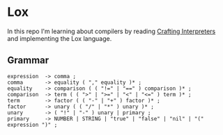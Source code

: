 # Lox

In this repo I'm learning about compilers by reading [Crafting Interpreters](https://craftinginterpreters.com/) and implementing the Lox language.

## Grammar

```
expression  -> comma ;
comma       -> equality ( "," equality )* ;
equality    -> comparison ( ( "!=" | "==" ) comparison )* ;
comparison  -> term ( ( ">" | ">=" | "<" | "<=" ) term )* ;
term        -> factor ( ( "-" | "+" ) factor )* ;
factor      -> unary ( ( "/" | "*" ) unary )* ;
unary       -> ( "!" | "-" ) unary | primary ;
primary     -> NUMBER | STRING | "true" | "false" | "nil" | "(" expression ")" ;
```
